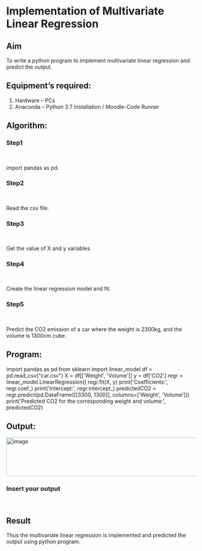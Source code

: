 # Implementation of Multivariate Linear Regression
## Aim
To write a python program to implement multivariate linear regression and predict the output.
## Equipment’s required:
1.	Hardware – PCs
2.	Anaconda – Python 3.7 Installation / Moodle-Code Runner
## Algorithm:

### Step1

<br>

import pandas as pd.

### Step2
<br>

Read the csv file.

### Step3
<br>

Get the value of X and y variables

### Step4
<br>

Create the linear regression model and fit.

### Step5
<br>

Predict the CO2 emission of a car where the weight is 2300kg, and the volume is 1300cm cube.

## Program:

import pandas as pd
from sklearn import linear_model
df = pd.read_csv("car.csv")
X = df[['Weight', 'Volume']]
y = df['CO2']
regr = linear_model.LinearRegression()
regr.fit(X, y)
print('Coefficients:', regr.coef_)
print('Intercept:', regr.intercept_)
predictedCO2 = regr.predict(pd.DataFrame([[3300, 1300]], columns=['Weight', 'Volume']))
print('Predicted CO2 for the corresponding weight and volume:', predictedCO2)


## Output:
<img width="1047" height="103" alt="image" src="https://github.com/user-attachments/assets/2cede251-0f1c-45df-824d-424375f36812" />

### Insert your output

<br>

## Result
Thus the multivariate linear regression is implemented and predicted the output using python program.
